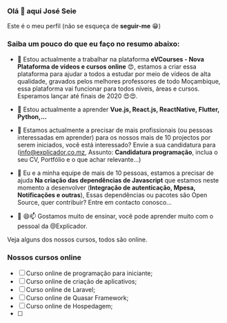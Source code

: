 ### Olá 👋 aqui José Seie

Este é o meu perfil (não se esqueça de **seguir-me** 😁)

### Saiba um pouco do que eu faço no resumo abaixo: 

- 🔭 Estou actualmente a trabalhar na plataforma **eVCourses - Nova Plataforma de vídeos e cursos online** 😍, estamos a criar essa plataforma para ajudar a todos a estudar por meio de vídeos de alta qualidade, gravados pelos melhores professores de todo Moçambique, essa plataforma vai funcionar para todos níveis, áreas e cursos. Esperamos lançar até finais de 2020 😍😍.

- 🌱 Estou actualmente a aprender **Vue.js, React.js, ReactNative, Flutter, Python,...**

- 👯 Estamos actualmente a precisar de mais profissionais (ou pessoas interessadas em aprender) para os nossos mais de 10 projectos por serem iniciados, você está interessado? Envie a sua candidatura para (info@explicador.co.mz, Assunto: **Candidatura programação**, inclua o seu CV, Portfólio e o que achar relevante...)

- 🤔 Eu e a minha equipe de mais de 10 pessoas, estamos a precisar de ajuda **Na criação das dependências de Javascript** que estamos neste momento a desenvolver (**Integração de autenticação, Mpesa, Notificações e outras**), Essas dependências ou pacotes são Open Source, quer contribuir? Entre em contacto conosco...

- 💬 😄📫 Gostamos muito de ensinar, você pode aprender muito com o pessoal da @Explicador.

Veja alguns dos nossos cursos, todos são online.

### Nossos cursos online

- [ ] Curso online de programação para iniciante;
- [ ] Curso online de criação de aplicativos;
- [ ] Curso online de Laravel;
- [ ] Curso online de Quasar Framework;
- [ ] Curso online de Hospedagem;
- [ ] 
